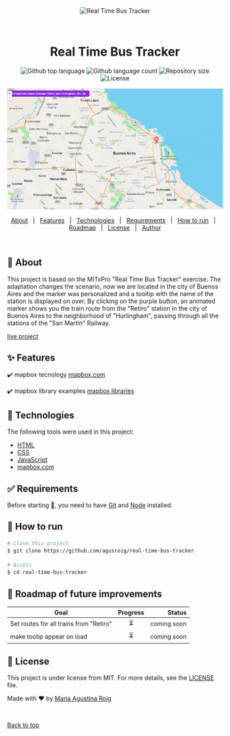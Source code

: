 <div align="center" id="top"> 
  <img src="./.github/app.gif" alt="Real Time Bus Tracker" />

  &#xa0;

  <!-- <a href="https://realtimebustracker.netlify.app">Demo</a> -->
</div>

<h1 align="center">Real Time Bus Tracker</h1>


<p align="center">
  <img alt="Github top language" src="https://img.shields.io/github/languages/top/agusroig/real-time-bus-tracker?color=56BEB8">

  <img alt="Github language count" src="https://img.shields.io/github/languages/count/agusroig/real-time-bus-tracker?color=fd8c73">

  <img alt="Repository size" src="https://img.shields.io/github/repo-size/agusroig/real-time-bus-tracker?color=58a6ff">

  <img alt="License" src="https://img.shields.io/github/license/agusroig/real-time-bus-tracker?color=bb58ff">

  <!-- <img alt="Github issues" src="https://img.shields.io/github/issues/agusroig/real-time-bus-tracker?color=56BEB8" /> -->

  <!-- <img alt="Github forks" src="https://img.shields.io/github/forks/agusroig/real-time-bus-tracker?color=56BEB8" /> -->

  <!-- <img alt="Github stars" src="https://img.shields.io/github/stars/agusroig/real-time-bus-tracker?color=56BEB8" /> -->
</p>

<!-- Status -->

<!-- <h4 align="center"> 
	🚧  Real Time Bus Tracker 🚀 Under construction...  🚧
</h4> 

<hr> -->
![project-image](images/screen-shot.jpg)
<p align="center">
  <a href="#dart-about">About</a> &#xa0; | &#xa0; 
  <a href="#sparkles-features">Features</a> &#xa0; | &#xa0;
  <a href="#rocket-technologies">Technologies</a> &#xa0; | &#xa0;
  <a href="#white_check_mark-requirements">Requirements</a> &#xa0; | &#xa0;
  <a href="#checkered_flag-how-to-run">How to run</a> &#xa0; | &#xa0;
    <a href="#calendar-roadmap-of-future-improvements">Roadmap</a> &#xa0; | &#xa0;
  <a href="#memo-license">License</a> &#xa0; | &#xa0;
  <a href="https://github.com/agusroig" target="_blank">Author</a>
</p>

<br>

## :dart: About ##

This project is based on the MITxPro "Real Time Bus Tracker" exercise. The adaptation changes the scenario, now we are located in the city of Buenos Aires and the marker was personalized and a tooltip with the name of the station is displayed on over. By clicking on the purple button, an animated marker shows you the train route from the "Retiro" station in the city of Buenos Aires to the neighborhood of "Hurlingham", passing through all the stations of the "San Martín" Railway.

[live project](https://agusroig.github.io/real-time-bus-tracker/)
## :sparkles: Features ##

:heavy_check_mark: mapbox tecnology [mapbox.com](https://www.mapbox.com/)

:heavy_check_mark: mapbox library examples [mapbox libraries](https://docs.mapbox.com/mapbox.js/api/v3.3.1/)

## :rocket: Technologies ##

The following tools were used in this project:

- [HTML](https://developer.mozilla.org/en-US/docs/Learn/Getting_started_with_the_web/HTML_basics)
- [CSS](https://developer.mozilla.org/en-US/docs/Web/CSS)
- [JavaScript](https://www.javascript.com/)
- [mapbox.com](https://www.mapbox.com/)

## :white_check_mark: Requirements ##

Before starting :checkered_flag:, you need to have [Git](https://git-scm.com) and [Node](https://nodejs.org/en/) installed.

## :checkered_flag: How to run ##

```bash
# Clone this project
$ git clone https://github.com/agusroig/real-time-bus-tracker

# Access
$ cd real-time-bus-tracker

```

## :calendar: Roadmap of future improvements ##

| Goal                    |  Progress         | Status |
| ------------- |:-------------:| -----:|
| Set routes for all trains from "Retiro"  | :hourglass_flowing_sand: | coming soon |
| make tootip appear on load | :hourglass_flowing_sand: | coming soon |

## :memo: License ##

This project is under license from MIT. For more details, see the [LICENSE](LICENSE.md) file.


Made with :heart: by <a href="https://github.com/agusroig" target="_blank">Maria Agustina Roig</a>

&#xa0;

<a href="#top">Back to top</a>
